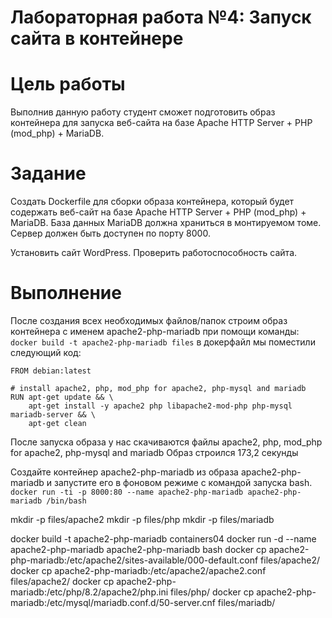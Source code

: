 # Лабораторная работа №4: Запуск сайта в контейнере

# Цель работы
Выполнив данную работу студент сможет подготовить образ контейнера для запуска веб-сайта на базе Apache HTTP Server + PHP (mod_php) + MariaDB.

# Задание
Создать Dockerfile для сборки образа контейнера, который будет содержать веб-сайт на базе Apache HTTP Server + PHP (mod_php) + MariaDB. База данных MariaDB должна храниться в монтируемом томе. Сервер должен быть доступен по порту 8000.

Установить сайт WordPress. Проверить работоспособность сайта.

# Выполнение
После создания всех необходимых файлов/папок строим образ контейнера с именем apache2-php-mariadb при помощи команды:
```docker build -t apache2-php-mariadb files``` 
в докерфайл мы поместили следующий код:
```# create from debian image
FROM debian:latest

# install apache2, php, mod_php for apache2, php-mysql and mariadb
RUN apt-get update && \
    apt-get install -y apache2 php libapache2-mod-php php-mysql mariadb-server && \
    apt-get clean
```
После запуска образа у нас скачиваются файлы apache2, php, mod_php for apache2, php-mysql and mariadb
Образ строился 173,2 секунды 

Создайте контейнер apache2-php-mariadb из образа apache2-php-mariadb и запустите его в фоновом режиме с командой запуска bash.
``` docker run -ti -p 8000:80 --name apache2-php-mariadb apache2-php-mariadb /bin/bash```

mkdir -p files/apache2
mkdir -p files/php
mkdir -p files/mariadb

docker build -t apache2-php-mariadb containers04
docker run -d --name apache2-php-mariadb apache2-php-mariadb bash
docker cp apache2-php-mariadb:/etc/apache2/sites-available/000-default.conf files/apache2/
docker cp apache2-php-mariadb:/etc/apache2/apache2.conf files/apache2/
docker cp apache2-php-mariadb:/etc/php/8.2/apache2/php.ini files/php/
docker cp apache2-php-mariadb:/etc/mysql/mariadb.conf.d/50-server.cnf files/mariadb/
